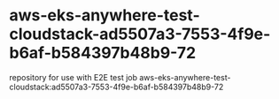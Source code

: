 # aws-eks-anywhere-test-cloudstack-ad5507a3-7553-4f9e-b6af-b584397b48b9-72
repository for use with E2E test job aws-eks-anywhere-test-cloudstack:ad5507a3-7553-4f9e-b6af-b584397b48b9-72
